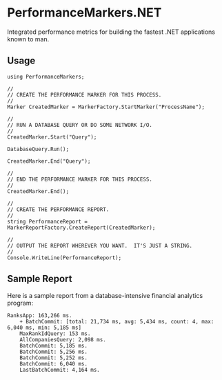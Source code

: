 # PerformanceMarkers.NET

Integrated performance metrics for building the fastest .NET applications known to man.

## Usage

	using PerformanceMarkers;

	//
 	// CREATE THE PERFORMANCE MARKER FOR THIS PROCESS.
	//
	Marker CreatedMarker = MarkerFactory.StartMarker("ProcessName");

	//
 	// RUN A DATABASE QUERY OR DO SOME NETWORK I/O.
	//
	CreatedMarker.Start("Query");

	DatabaseQuery.Run();

	CreatedMarker.End("Query");

	//
	// END THE PERFORMANCE MARKER FOR THIS PROCESS.
	//
	CreatedMarker.End();

	//
	// CREATE THE PERFORMANCE REPORT.
	//
	string PerformanceReport = MarkerReportFactory.CreateReport(CreatedMarker);

	//
	// OUTPUT THE REPORT WHEREVER YOU WANT.  IT'S JUST A STRING.
	//
	Console.WriteLine(PerformanceReport);

## Sample Report

Here is a sample report from a database-intensive financial analytics program: 

	RanksApp: 163,266 ms.
		+ BatchCommit: [total: 21,734 ms, avg: 5,434 ms, count: 4, max: 6,040 ms, min: 5,185 ms]
		MaxRankIdQuery: 153 ms.
		AllCompaniesQuery: 2,098 ms.
		BatchCommit: 5,185 ms.
		BatchCommit: 5,256 ms.
		BatchCommit: 5,252 ms.
		BatchCommit: 6,040 ms.
		LastBatchCommit: 4,164 ms.

